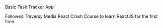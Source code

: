 Basic Task Tracker App 

Followed Traversy Media React Crash Course to learn ReactJS for the first time